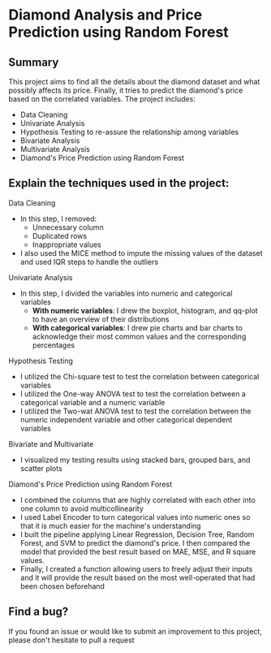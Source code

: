 # Diamond Analysis and Price Prediction using Random Forest
## Summary
This project aims to find all the details about the diamond dataset and what possibly affects its price. Finally, it tries to predict the diamond's price based on the correlated variables. The project includes:
- Data Cleaning
- Univariate Analysis
- Hypothesis Testing to re-assure the relationship among variables 
- Bivariate Analysis
- Multivariate Analysis
- Diamond's Price Prediction using Random Forest

## Explain the techniques used in the project:
Data Cleaning
- In this step, I removed:
    - Unnecessary column
    - Duplicated rows
    - Inappropriate values
- I also used the MICE method to impute the missing values of the dataset and used IQR steps to
  handle the outliers

Univariate Analysis
- In this step, I divided the variables into numeric and categorical variables
    - **With numeric variables**: I drew the boxplot, histogram, and qq-plot to have an overview of their distributions
    - **With categorical variables**: I drew pie charts and bar charts to acknowledge their most common values and the corresponding percentages

Hypothesis Testing
- I utilized the Chi-square test to test the correlation between categorical variables
- I utilized the One-way ANOVA test to test the correlation between a categorical variable and a numeric variable
- I utilized the Two-wat ANOVA test to test the correlation between the numeric independent variable and other categorical dependent variables

Bivariate and Multivariate
- I visualized my testing results using stacked bars, grouped bars, and scatter plots

Diamond's Price Prediction using Random Forest
- I combined the columns that are highly correlated with each other into one column to avoid multicollinearity
- I used Label Encoder to turn categorical values into numeric ones so that it is much easier for the machine's understanding
- I built the pipeline applying Linear Regression, Decision Tree, Random Forest, and SVM to predict the diamond's price. I then compared the model that provided the best result based on MAE, MSE, and R square values.
- Finally, I created a function allowing users to freely adjust their inputs and it will provide the result based on the most well-operated that had been chosen beforehand

## Find a bug? 
If you found an issue or would like to submit an improvement to this project, please don't hesitate to pull a request

